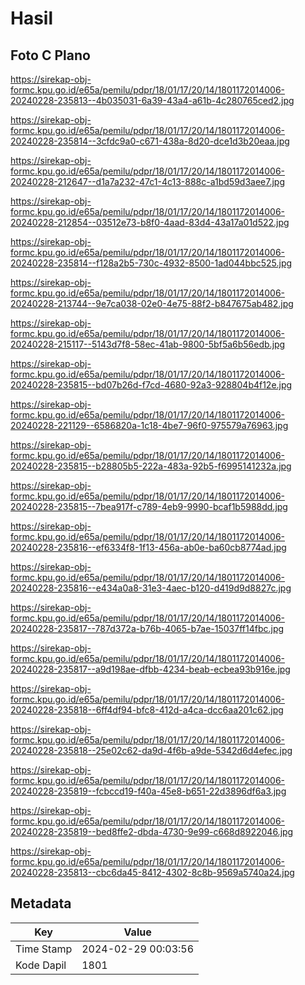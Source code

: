# Hasil

## Foto C Plano

https://sirekap-obj-formc.kpu.go.id/e65a/pemilu/pdpr/18/01/17/20/14/1801172014006-20240228-235813--4b035031-6a39-43a4-a61b-4c280765ced2.jpg

https://sirekap-obj-formc.kpu.go.id/e65a/pemilu/pdpr/18/01/17/20/14/1801172014006-20240228-235814--3cfdc9a0-c671-438a-8d20-dce1d3b20eaa.jpg

https://sirekap-obj-formc.kpu.go.id/e65a/pemilu/pdpr/18/01/17/20/14/1801172014006-20240228-212647--d1a7a232-47c1-4c13-888c-a1bd59d3aee7.jpg

https://sirekap-obj-formc.kpu.go.id/e65a/pemilu/pdpr/18/01/17/20/14/1801172014006-20240228-212854--03512e73-b8f0-4aad-83d4-43a17a01d522.jpg

https://sirekap-obj-formc.kpu.go.id/e65a/pemilu/pdpr/18/01/17/20/14/1801172014006-20240228-235814--f128a2b5-730c-4932-8500-1ad044bbc525.jpg

https://sirekap-obj-formc.kpu.go.id/e65a/pemilu/pdpr/18/01/17/20/14/1801172014006-20240228-213744--9e7ca038-02e0-4e75-88f2-b847675ab482.jpg

https://sirekap-obj-formc.kpu.go.id/e65a/pemilu/pdpr/18/01/17/20/14/1801172014006-20240228-215117--5143d7f8-58ec-41ab-9800-5bf5a6b56edb.jpg

https://sirekap-obj-formc.kpu.go.id/e65a/pemilu/pdpr/18/01/17/20/14/1801172014006-20240228-235815--bd07b26d-f7cd-4680-92a3-928804b4f12e.jpg

https://sirekap-obj-formc.kpu.go.id/e65a/pemilu/pdpr/18/01/17/20/14/1801172014006-20240228-221129--6586820a-1c18-4be7-96f0-975579a76963.jpg

https://sirekap-obj-formc.kpu.go.id/e65a/pemilu/pdpr/18/01/17/20/14/1801172014006-20240228-235815--b28805b5-222a-483a-92b5-f6995141232a.jpg

https://sirekap-obj-formc.kpu.go.id/e65a/pemilu/pdpr/18/01/17/20/14/1801172014006-20240228-235815--7bea917f-c789-4eb9-9990-bcaf1b5988dd.jpg

https://sirekap-obj-formc.kpu.go.id/e65a/pemilu/pdpr/18/01/17/20/14/1801172014006-20240228-235816--ef6334f8-1f13-456a-ab0e-ba60cb8774ad.jpg

https://sirekap-obj-formc.kpu.go.id/e65a/pemilu/pdpr/18/01/17/20/14/1801172014006-20240228-235816--e434a0a8-31e3-4aec-b120-d419d9d8827c.jpg

https://sirekap-obj-formc.kpu.go.id/e65a/pemilu/pdpr/18/01/17/20/14/1801172014006-20240228-235817--787d372a-b76b-4065-b7ae-15037ff14fbc.jpg

https://sirekap-obj-formc.kpu.go.id/e65a/pemilu/pdpr/18/01/17/20/14/1801172014006-20240228-235817--a9d198ae-dfbb-4234-beab-ecbea93b916e.jpg

https://sirekap-obj-formc.kpu.go.id/e65a/pemilu/pdpr/18/01/17/20/14/1801172014006-20240228-235818--6ff4df94-bfc8-412d-a4ca-dcc6aa201c62.jpg

https://sirekap-obj-formc.kpu.go.id/e65a/pemilu/pdpr/18/01/17/20/14/1801172014006-20240228-235818--25e02c62-da9d-4f6b-a9de-5342d6d4efec.jpg

https://sirekap-obj-formc.kpu.go.id/e65a/pemilu/pdpr/18/01/17/20/14/1801172014006-20240228-235819--fcbccd19-f40a-45e8-b651-22d3896df6a3.jpg

https://sirekap-obj-formc.kpu.go.id/e65a/pemilu/pdpr/18/01/17/20/14/1801172014006-20240228-235819--bed8ffe2-dbda-4730-9e99-c668d8922046.jpg

https://sirekap-obj-formc.kpu.go.id/e65a/pemilu/pdpr/18/01/17/20/14/1801172014006-20240228-235813--cbc6da45-8412-4302-8c8b-9569a5740a24.jpg


## Metadata

| Key        | Value               |
| ---------- | ------------------- |
| Time Stamp | 2024-02-29 00:03:56 |
| Kode Dapil | 1801                |




